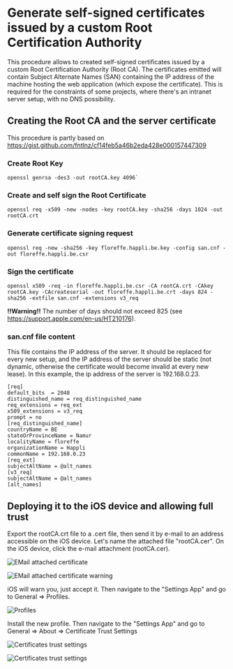 # Generate self-signed certificates issued by a custom Root Certification Authority

This procedure allows to created self-signed certificates issued by a custom Root Certification Authority (Root CA). The certificates emitted will contain Subject Alternate Names (SAN) containing the IP address of the machine hosting the web application (which expose the certificate). This is required for the constraints of some projects, where there's an intranet server setup, with no DNS possibility.


## Creating the Root CA and the server certificate

This procedure is partly based on https://gist.github.com/fntlnz/cf14feb5a46b2eda428e000157447309

### Create Root Key
```
openssl genrsa -des3 -out rootCA.key 4096`
```

### Create and self sign the Root Certificate
```
openssl req -x509 -new -nodes -key rootCA.key -sha256 -days 1024 -out rootCA.crt
```


### Generate certificate signing request
```
openssl req -new -sha256 -key floreffe.happli.be.key -config san.cnf -out floreffe.happli.be.csr
```

### Sign the certificate
```
openssl x509 -req -in floreffe.happli.be.csr -CA rootCA.crt -CAkey rootCA.key -CAcreateserial -out floreffe.happli.be.crt -days 824 -sha256 -extfile san.cnf -extensions v3_req
```
__!!Warning!!__ The number of days should not exceed 825 (see https://support.apple.com/en-us/HT210176).

### san.cnf file content
This file contains the IP address of the server. It should be replaced for every new setup, and the IP address of the server should be static (not dynamic, otherwise the certificate would become invalid at every new lease). In this example, the ip address of the server is 192.168.0.23.

```
[req]
default_bits  = 2048
distinguished_name = req_distinguished_name
req_extensions = req_ext
x509_extensions = v3_req
prompt = no
[req_distinguished_name]
countryName = BE
stateOrProvinceName = Namur
localityName = floreffe
organizationName = Happli
commonName = 192.168.0.23
[req_ext]
subjectAltName = @alt_names
[v3_req]
subjectAltName = @alt_names
[alt_names]
```

## Deploying it to the iOS device and allowing full trust

Export the rootCA.crt file to a .cert file, then send it by e-mail to an address accessible on the iOS device. Let's name the attached file "rootCA.cer". On the iOS device, click the e-mail attachment (rootCA.cer). 

![EMail attached certificate](./img/iOSSetup/EMailAttachement.jpg)


![EMail attached certificate warning](./img/iOSSetup/EMailAttachmentDownloaded.jpg)

iOS will warn you, just accept it. Then navigate to the "Settings App" and go to General => Profiles.

![Profiles](./img/iOSSetup/ProfileInstall.jpg)

Install the new profile. Then navigate to the "Settings App" and go to General => About => Certificate Trust Settings


![Certificates trust settings](./img/iOSSetup/CertificateTrustSettings.jpg)


![Certificates trust settings](./img/iOSSetup/CertificateTrustSettingsWarning.jpg)



